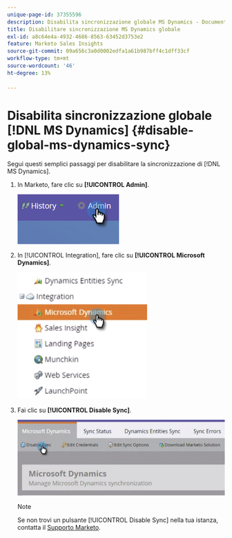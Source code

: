 ```yaml
---
unique-page-id: 37355596
description: Disabilita sincronizzazione globale MS Dynamics - Documentazione Marketo - Documentazione del prodotto
title: Disabilitare sincronizzazione MS Dynamics globale
exl-id: a8c64e4a-4932-4686-8563-63452d3753e2
feature: Marketo Sales Insights
source-git-commit: 09a656c3a0d0002edfa1a61b987bff4c1dff33cf
workflow-type: tm+mt
source-wordcount: '46'
ht-degree: 13%

---
```


# Disabilita sincronizzazione globale [!DNL MS Dynamics] {#disable-global-ms-dynamics-sync}

Segui questi semplici passaggi per disabilitare la sincronizzazione di [!DNL MS Dynamics].

1. In Marketo, fare clic su **[!UICONTROL Admin]**.

   ![](assets/one.png)

1. In [!UICONTROL Integration], fare clic su **[!UICONTROL Microsoft Dynamics]**.

   ![](assets/two.png)

1. Fai clic su **[!UICONTROL Disable Sync]**.

   ![](assets/three.png)

   >[!NOTE]
   >
   >Se non trovi un pulsante [!UICONTROL Disable Sync] nella tua istanza, contatta il [Supporto Marketo](https://nation.marketo.com/t5/Support/ct-p/Support).
